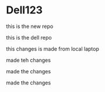 # Dell123
this is the new repo


this is the dell repo


this changes is made from local laptop

made teh changes 

made the changes

made the changes

